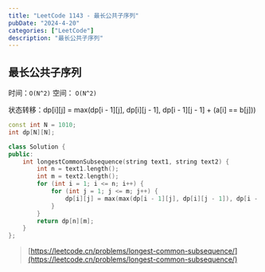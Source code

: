 ```yaml
---
title: "LeetCode 1143 - 最长公共子序列"
pubDate: "2024-4-20"
categories: ["LeetCode"]
description: "最长公共子序列"
---
```


## 最长公共子序列

时间：`O(N^2)` 空间： `O(N^2)`

状态转移：dp[i][j] = max(dp[i - 1][j], dp[i][j - 1], dp[i - 1][j - 1] + (a[i] == b[j]))

```c++
const int N = 1010;
int dp[N][N];

class Solution {
public:
    int longestCommonSubsequence(string text1, string text2) {
        int n = text1.length();
        int m = text2.length();
        for (int i = 1; i <= n; i++) {
            for (int j = 1; j <= m; j++) {
                dp[i][j] = max(max(dp[i - 1][j], dp[i][j - 1]), dp[i - 1][j - 1] + (text1[i - 1] == text2[j - 1]));
            }
        }
        return dp[n][m];
    }
};
```

> [https://leetcode.cn/problems/longest-common-subsequence/](https://leetcode.cn/problems/longest-common-subsequence/)

